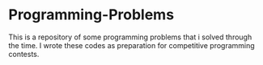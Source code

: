 # Programming-Problems
This is a repository of some programming problems that i solved through the time.
I wrote these codes as preparation for competitive programming contests.
